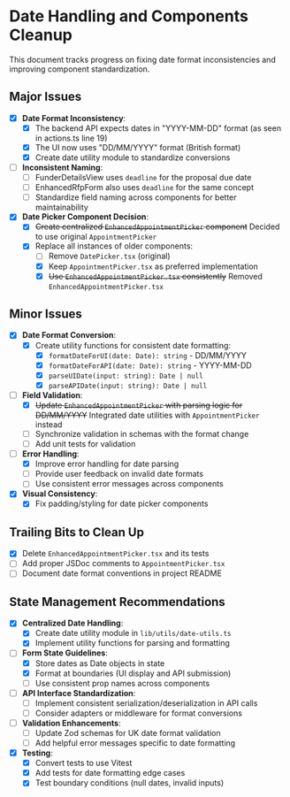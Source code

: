 # Date Handling and Components Cleanup

This document tracks progress on fixing date format inconsistencies and improving component standardization.

## Major Issues

- [x] **Date Format Inconsistency**:
  - [x] The backend API expects dates in "YYYY-MM-DD" format (as seen in actions.ts line 19)
  - [x] The UI now uses "DD/MM/YYYY" format (British format)
  - [x] Create date utility module to standardize conversions
- [ ] **Inconsistent Naming**:
  - [ ] FunderDetailsView uses `deadline` for the proposal due date
  - [ ] EnhancedRfpForm also uses `deadline` for the same concept
  - [ ] Standardize field naming across components for better maintainability
- [x] **Date Picker Component Decision**:
  - [x] ~~Create centralized `EnhancedAppointmentPicker` component~~ Decided to use original `AppointmentPicker`
  - [x] Replace all instances of older components:
    - [ ] Remove `DatePicker.tsx` (original)
    - [x] Keep `AppointmentPicker.tsx` as preferred implementation
    - [x] ~~Use `EnhancedAppointmentPicker.tsx` consistently~~ Removed `EnhancedAppointmentPicker.tsx`

## Minor Issues

- [x] **Date Format Conversion**:
  - [x] Create utility functions for consistent date formatting:
    - [x] `formatDateForUI(date: Date): string` - DD/MM/YYYY
    - [x] `formatDateForAPI(date: Date): string` - YYYY-MM-DD
    - [x] `parseUIDate(input: string): Date | null`
    - [x] `parseAPIDate(input: string): Date | null`
- [ ] **Field Validation**:
  - [x] ~~Update `EnhancedAppointmentPicker` with parsing logic for DD/MM/YYYY~~ Integrated date utilities with `AppointmentPicker` instead
  - [ ] Synchronize validation in schemas with the format change
  - [ ] Add unit tests for validation
- [ ] **Error Handling**:
  - [x] Improve error handling for date parsing
  - [ ] Provide user feedback on invalid date formats
  - [ ] Use consistent error messages across components
- [x] **Visual Consistency**:
  - [x] Fix padding/styling for date picker components

## Trailing Bits to Clean Up

- [x] Delete `EnhancedAppointmentPicker.tsx` and its tests
- [ ] Add proper JSDoc comments to `AppointmentPicker.tsx`
- [ ] Document date format conventions in project README

## State Management Recommendations

- [x] **Centralized Date Handling**:
  - [x] Create date utility module in `lib/utils/date-utils.ts`
  - [x] Implement utility functions for parsing and formatting
- [ ] **Form State Guidelines**:
  - [x] Store dates as Date objects in state
  - [x] Format at boundaries (UI display and API submission)
  - [ ] Use consistent prop names across components
- [ ] **API Interface Standardization**:
  - [ ] Implement consistent serialization/deserialization in API calls
  - [ ] Consider adapters or middleware for format conversions
- [ ] **Validation Enhancements**:
  - [ ] Update Zod schemas for UK date format validation
  - [ ] Add helpful error messages specific to date formatting
- [x] **Testing**:
  - [x] Convert tests to use Vitest
  - [x] Add tests for date formatting edge cases
  - [x] Test boundary conditions (null dates, invalid inputs)
